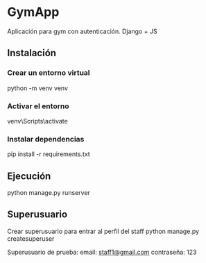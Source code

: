 # GymApp
Aplicación para gym con autenticación. Django + JS

## Instalación
### Crear un entorno virtual
python -m venv venv
### Activar el entorno
venv\Scripts\activate
### Instalar dependencias
pip install -r requirements.txt

## Ejecución
python manage.py runserver

## Superusuario
Crear superusuario para entrar al perfil del staff
python manage.py createsuperuser 

Superusuario de prueba:
email: staff1@gmail.com
contraseña: 123
